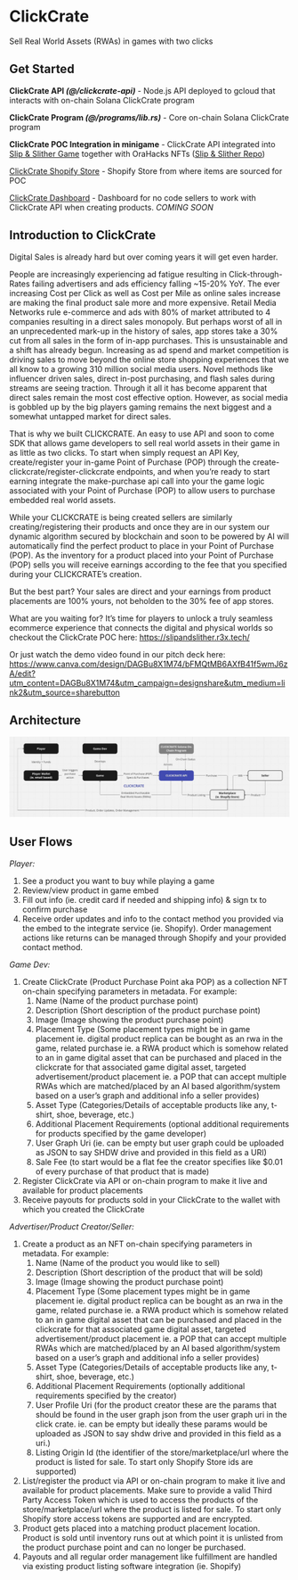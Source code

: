 # ClickCrate

Sell Real World Assets (RWAs) in games with two clicks



## Get Started

**ClickCrate API _(@/clickcrate-api)_** - Node.js API deployed to gcloud that interacts with on-chain Solana ClickCrate program

**ClickCrate Program _(@/programs/lib.rs)_** - Core on-chain Solana ClickCrate program

**ClickCrate POC Integration in minigame** - ClickCrate API integrated into [Slip & Slither Game](https://slipandslither.r3x.tech/) together with OraHacks NFTs ([Slip & Slither Repo](https://github.com/r3x-tech/slip-and-slither))

[ClickCrate Shopify Store](https://c77256-c7.myshopify.com/) - Shopify Store from where items are sourced for POC

[ClickCrate Dashboard](https://github.com/r3x-tech/clickcrate-dashboard) - Dashboard for no code sellers to work with ClickCrate API when creating products. *COMING SOON*




## Introduction to ClickCrate

Digital Sales is already hard but over coming years it will get even harder.

People are increasingly experiencing ad fatigue resulting in Click-through-Rates failing advertisers and ads efficiency falling ~15-20% YoY. The ever increasing Cost per Click as well as Cost per Mile as online sales increase are making the final product sale more and more expensive. Retail Media Networks rule e-commerce and ads with 80% of market attributed to 4 companies resulting in a direct sales monopoly. But perhaps worst of all in an unprecedented mark-up in the history of sales, app stores take a 30% cut from all sales in the form of in-app purchases. This is unsustainable and a shift has already begun. Increasing as ad spend and market competition is driving sales to move beyond the online store shopping experiences that we all know to a growing 310 million social media users. Novel methods like influencer
driven sales, direct in-post purchasing, and flash sales during streams are seeing traction. Through it all it has become apparent that direct sales remain the most cost effective option. However, as social media is gobbled up by the big players gaming remains the next biggest and a somewhat untapped market for direct sales.

That is why we built CLICKCRATE. An easy to use API and soon to come SDK that allows game developers to sell real world assets in their game in as little as two clicks. To start when simply request an API Key, create/register your in-game Point of Purchase (POP) through the create-clickcrate/register-clickcrate endpoints, and when you’re ready to start earning integrate the make-purchase api call into your the game logic associated with your Point of Purchase (POP) to allow users to purchase embedded real world assets.

While your CLICKCRATE is being created sellers are similarly creating/registering their products and once they are in our system our dynamic algorithm secured by blockchain and soon to be powered by AI will automatically find the perfect product to place in your Point of Purchase (POP). As the inventory for a product placed into your Point of Purchase (POP) sells you will receive earnings according to the fee that you specified during your CLICKCRATE’s creation.

But the best part? Your sales are direct and your earnings from product placements are 100% yours, not beholden to the 30% fee of app stores.

What are you waiting for? It’s time for players to unlock a truly seamless ecommerce experience that connects the digital and physical worlds so checkout the ClickCrate POC here: https://slipandslither.r3x.tech/

Or just watch the demo video found in our pitch deck here:
https://www.canva.com/design/DAGBu8X1M74/bFMQtMB6AXfB41f5wmJ6zA/edit?utm_content=DAGBu8X1M74&utm_campaign=designshare&utm_medium=link2&utm_source=sharebutton

## Architecture

![Image Alt Text](assets/architecture.jpeg)

## User Flows

*Player:*
1. See a product you want to buy while playing a game 
2. Review/view product in game embed
3. Fill out info (ie. credit card if needed and shipping info) & sign tx to confirm purchase
4. Receive order updates and info to the contact method you provided via the embed to the integrate service (ie. Shopify). Order management actions like returns can be managed through Shopify and your provided contact method.

*Game Dev:*
1. Create ClickCrate (Product Purchase Point aka POP) as a collection NFT on-chain specifying parameters in metadata. For example:
    1. Name (Name of the product purchase point)
    2. Description (Short description of the product purchase point)
    3. Image (Image showing the product purchase point)
    4. Placement Type (Some placement types might be in game placement ie. digital product replica can be bought as an rwa in the game, related purchase ie. a RWA product which is somehow related to an in game digital asset that can be purchased and placed in the clickcrate for that associated game digital asset, targeted advertisement/product placement ie. a POP that can accept multiple RWAs which are matched/placed by an AI based algorithm/system based on a user’s graph and additional info a seller provides) 
    5. Asset Type (Categories/Details of acceptable products like any, t-shirt, shoe, beverage, etc.)
    6. Additional Placement Requirements (optional additional requirements for products specified by the game developer)
    7. User Graph Uri (ie. can be empty but user graph could be uploaded as JSON to say SHDW drive and provided in this field as a URI)
    8. Sale Fee (to start would be a flat fee the creator specifies like $0.01 of every purchase of that product that is made)
2. Register ClickCrate via API or on-chain program to make it live and available for product placements
3. Receive payouts for products sold in your ClickCrate to the wallet with which you created the ClickCrate 

 *Advertiser/Product Creator/Seller:*
1. Create a product as an NFT on-chain specifying parameters in metadata. For example: 
    1. Name (Name of the product you would like to sell)
    2. Description (Short description of the product that will be sold)
    3. Image (Image showing the product purchase point)
    4. Placement Type (Some placement types might be in game placement ie. digital product replica can be bought as an rwa in the game, related purchase ie. a RWA product which is somehow related to an in game digital asset that can be purchased and placed in the clickcrate for that associated game digital asset, targeted advertisement/product placement ie. a POP that can accept multiple RWAs which are matched/placed by an AI based algorithm/system based on a user’s graph and additional info a seller provides) 
    5. Asset Type (Categories/Details of acceptable products like any, t-shirt, shoe, beverage, etc.)
    6. Additional Placement Requirements (optionally additional requirements specified by the creator)
    7. User Profile Uri (for the product creator these are the params that should be found in the user graph json from the user graph uri in the click crate. ie. can be empty but ideally these params would be uploaded as JSON to say shdw drive and provided in this field as a uri.)
    8. Listing Origin Id (the identifier of the store/marketplace/url where the product is listed for sale. To start only Shopify Store ids are supported)
2. List/register the product via API or on-chain program to make it live and available for product placements. Make sure to provide a valid Third Party Access Token which is used to access the products of the store/marketplace/url where the product is listed for sale. To start only Shopify store access tokens are supported and are encrypted.
3. Product gets placed into a matching product placement location. Product is sold until inventory runs out at which point it is unlisted from the product purchase point and can no longer be purchased.
4. Payouts and all regular order management like fulfillment are handled via existing product listing software integration (ie. Shopify)

